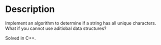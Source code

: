 # Description

Implement an algorithm to determine if a string has all unique characters. What if you cannot use aditiobal data
structures?

Solved in C++.

